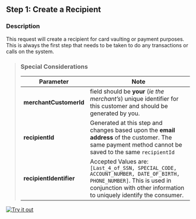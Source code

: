 
## Step 1: Create a Recipient

### Description
This request will create a recipient for card vaulting or payment purposes. This is always the first step that needs to be taken to do any transactions or calls on the system.  

<!-- theme: success -->
>### Special Considerations
>| Parameter               | Note                                                                                                                                                                                   |
>| ----------------------- | -------------------------------------------------------------------------------------------------------------------------------------------------------------------------------------- | 
>| **merchantCustomerId**  | field should be **your** (*ie the merchant’s*) unique identifier for this customer and should be generated by you.                                                                       |
>| **recipientId**         | Generated at this step and changes based upon the **email address** of the customer. The same payment method cannot be saved to the same `recipientId`                                  |
>| **recipientIdentifier** | Accepted Values are: `[Last_4_of_SSN, SPECIAL_CODE, ACCOUNT_NUMBER, DATE_OF_BIRTH, PHONE_NUMBER]`. This is used in conjunction with other information to uniquely identify the consumer. |


[![Try it out](../../../../assets/images/button.png)](../api/?type=post&path=/ddp/v1/recipients)